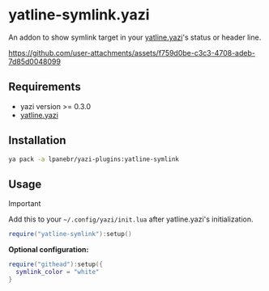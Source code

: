# yatline-symlink.yazi

An addon to show symlink target in your [yatline.yazi](https://github.com/imsi32/yatline.yazi)'s status or header line.

https://github.com/user-attachments/assets/f759d0be-c3c3-4708-adeb-7d85d0048099

## Requirements

- yazi version >= 0.3.0
- [yatline.yazi](https://github.com/imsi32/yatline.yazi)

## Installation

```sh
ya pack -a lpanebr/yazi-plugins:yatline-symlink
```

## Usage

> [!IMPORTANT]
> Add this to your `~/.config/yazi/init.lua` after yatline.yazi's initialization.

```lua
require("yatline-symlink"):setup()
```

**Optional configuration:**

```lua
require("githead"):setup({
  symlink_color = "white"
}
```
